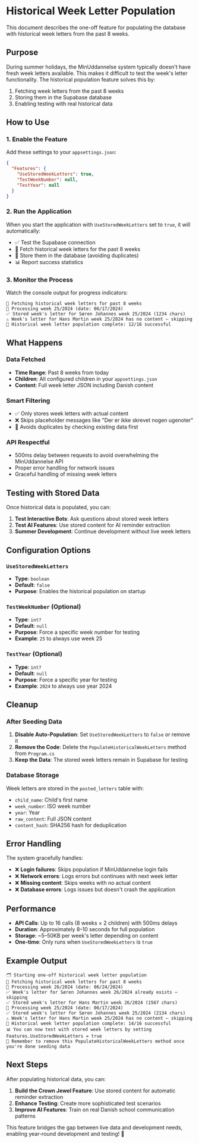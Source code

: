 # Historical Week Letter Population

This document describes the one-off feature for populating the database with historical week letters from the past 8 weeks.

## Purpose

During summer holidays, the MinUddannelse system typically doesn't have fresh week letters available. This makes it difficult to test the week's letter functionality. The historical population feature solves this by:

1. Fetching week letters from the past 8 weeks
2. Storing them in the Supabase database
3. Enabling testing with real historical data

## How to Use

### 1. Enable the Feature

Add these settings to your `appsettings.json`:

```json
{
  "Features": {
    "UseStoredWeekLetters": true,
    "TestWeekNumber": null,
    "TestYear": null
  }
}
```

### 2. Run the Application

When you start the application with `UseStoredWeekLetters` set to `true`, it will automatically:

- ✅ Test the Supabase connection
- 📅 Fetch historical week letters for the past 8 weeks
- 💾 Store them in the database (avoiding duplicates)
- 📊 Report success statistics

### 3. Monitor the Process

Watch the console output for progress indicators:

```console
📅 Fetching historical week letters for past 8 weeks
📆 Processing week 25/2024 (date: 06/17/2024)
✅ Stored week's letter for Søren Johannes week 25/2024 (1234 chars)
⚠️ Week's letter for Hans Martin week 25/2024 has no content – skipping
🎉 Historical week letter population complete: 12/16 successful
```

## What Happens

### Data Fetched
- **Time Range**: Past 8 weeks from today
- **Children**: All configured children in your `appsettings.json`
- **Content**: Full week letter JSON including Danish content

### Smart Filtering
- ✅ Only stores week letters with actual content
- ❌ Skips placeholder messages like "Der er ikke skrevet nogen ugenoter"
- 🔄 Avoids duplicates by checking existing data first

### API Respectful
- 500ms delay between requests to avoid overwhelming the MinUddannelse API
- Proper error handling for network issues
- Graceful handling of missing week letters

## Testing with Stored Data

Once historical data is populated, you can:

1. **Test Interactive Bots**: Ask questions about stored week letters
2. **Test AI Features**: Use stored content for AI reminder extraction
3. **Summer Development**: Continue development without live week letters

## Configuration Options

### `UseStoredWeekLetters`
- **Type**: `boolean`
- **Default**: `false`
- **Purpose**: Enables the historical population on startup

### `TestWeekNumber` (Optional)
- **Type**: `int?`
- **Default**: `null`
- **Purpose**: Force a specific week number for testing
- **Example**: `25` to always use week 25

### `TestYear` (Optional)
- **Type**: `int?`
- **Default**: `null`
- **Purpose**: Force a specific year for testing
- **Example**: `2024` to always use year 2024

## Cleanup

### After Seeding Data

1. **Disable Auto-Population**: Set `UseStoredWeekLetters` to `false` or remove it
2. **Remove the Code**: Delete the `PopulateHistoricalWeekLetters` method from `Program.cs`
3. **Keep the Data**: The stored week letters remain in Supabase for testing

### Database Storage

Week letters are stored in the `posted_letters` table with:
- `child_name`: Child's first name
- `week_number`: ISO week number
- `year`: Year
- `raw_content`: Full JSON content
- `content_hash`: SHA256 hash for deduplication

## Error Handling

The system gracefully handles:
- ❌ **Login failures**: Skips population if MinUddannelse login fails
- ❌ **Network errors**: Logs errors but continues with next week letter
- ❌ **Missing content**: Skips weeks with no actual content
- ❌ **Database errors**: Logs issues but doesn't crash the application

## Performance

- **API Calls**: Up to 16 calls (8 weeks × 2 children) with 500ms delays
- **Duration**: Approximately 8–10 seconds for full population
- **Storage**: ~5–50KB per week's letter depending on content
- **One-time**: Only runs when `UseStoredWeekLetters` is `true`

## Example Output

```console
🗂️ Starting one-off historical week letter population
📅 Fetching historical week letters for past 8 weeks
📆 Processing week 26/2024 (date: 06/24/2024)
✅ Week's letter for Søren Johannes week 26/2024 already exists – skipping
✅ Stored week's letter for Hans Martin week 26/2024 (1567 chars)
📆 Processing week 25/2024 (date: 06/17/2024)
✅ Stored week's letter for Søren Johannes week 25/2024 (2134 chars)
⚠️ Week's letter for Hans Martin week 25/2024 has no content – skipping
🎉 Historical week letter population complete: 14/16 successful
📊 You can now test with stored week letters by setting Features.UseStoredWeekLetters = true
🔧 Remember to remove this PopulateHistoricalWeekLetters method once you're done seeding data
```

## Next Steps

After populating historical data, you can:

1. **Build the Crown Jewel Feature**: Use stored content for automatic reminder extraction
2. **Enhance Testing**: Create more sophisticated test scenarios
3. **Improve AI Features**: Train on real Danish school communication patterns

This feature bridges the gap between live data and development needs, enabling year-round development and testing! 🚀